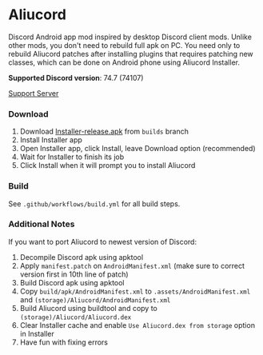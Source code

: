 # Aliucord
Discord Android app mod inspired by desktop Discord client mods. Unlike other mods, you don't need to rebuild full apk on PC. You need only to rebuild Aliucord patches after installing plugins that requires patching new classes, which can be done on Android phone using Aliucord Installer.

**Supported Discord version**: 74.7 (74107)

[Support Server](https://discord.gg/EsNDvBaHVU)

### Download
1. Download [Installer-release.apk](https://github.com/Aliucord/Aliucord/raw/builds/Installer-release.apk) from `builds` branch
2. Install Installer app
3. Open Installer app, click Install, leave Download option (recommended)
4. Wait for Installer to finish its job
5. Click Install when it will prompt you to install Aliucord

### Build
See `.github/workflows/build.yml` for all build steps.

### Additional Notes
If you want to port Aliucord to newest version of Discord:
1. Decompile Discord apk using apktool
2. Apply `manifest.patch` on `AndroidManifest.xml` (make sure to correct version first in 10th line of patch)
3. Build Discord apk using apktool
4. Copy `build/apk/AndroidManifest.xml` to `.assets/AndroidManifest.xml` and `(storage)/Aliucord/AndroidManifest.xml`
5. Build Aliucord using buildtool and copy to `(storage)/Aliucord/Aliucord.dex`
6. Clear Installer cache and enable `Use Aliucord.dex from storage` option in Installer
7. Have fun with fixing errors
